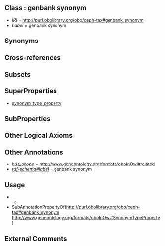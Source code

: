 
## Class : genbank synonym

 * *IRI* = http://purl.obolibrary.org/obo/ceph-tax#genbank_synonym
 * *Label* = genbank synonym

## Synonyms


## Cross-references


## Subsets


## SuperProperties

 * [synonym_type_property](../../ty/oboInOwl#SynonymTypeProperty.md)

## SubProperties


## Other Logical Axioms


## Other Annotations

 * *[has_scope](../../pe/oboInOwl#hasScope.md)* = http://www.geneontology.org/formats/oboInOwl#related
 * *[rdf-schema#label](../../el/rdf-schema#label.md)* = genbank synonym

## Usage

 * -
 * SubAnnotationPropertyOf(<http://purl.obolibrary.org/obo/ceph-tax#genbank_synonym> <http://www.geneontology.org/formats/oboInOwl#SynonymTypeProperty>)

## External Comments

